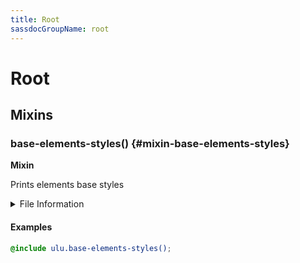 ```yaml
---
title: Root
sassdocGroupName: root
---
```



# Root

<div class="type-large">



</div>



## Mixins




<div class="sassdoc-item-header">

###  base-elements-styles() {#mixin-base-elements-styles}

  <div class="sassdoc-item-header__labels">
    <span class="tag tag--primary"><strong>Mixin</strong></span>
  </div>

</div>

  

Prints elements base styles
    
    


<details>
  <summary>File Information</summary>
  
- **File:** _root.scss
- **Group:** root
- **Type:** mixin
- **Lines (comments):** 9-12
- **Lines (code):** 14-20

</details>

    

#### Examples

      


``` scss
@include ulu.base-elements-styles();
```
  



      
  
  